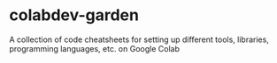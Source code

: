 # colabdev-garden
A collection of code cheatsheets for setting up different tools, libraries, programming languages, etc. on Google Colab
